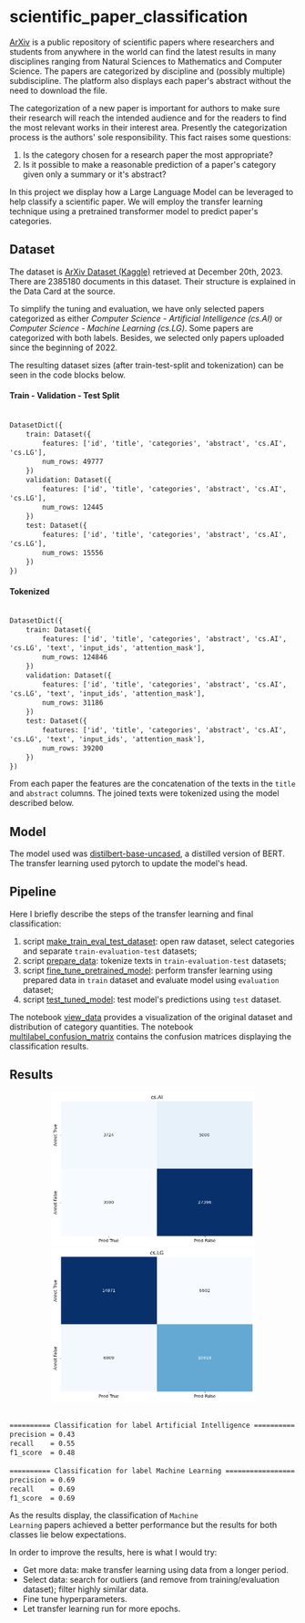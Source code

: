 # scientific_paper_classification

<a href="https://arxiv.org/">ArXiv</a> is a public repository of scientific papers where researchers and students from anywhere in the world can find the latest results in many disciplines ranging from Natural Sciences to Mathematics and Computer Science. The papers are categorized by discipline and (possibly multiple) subdiscipline. The platform also displays each paper's abstract without the need to download the file.

The categorization of a new paper is important for authors to make sure their research will reach the intended audience and for the readers to find the most relevant works in their interest area. Presently the categorization process is the authors' sole responsibility. This fact raises some questions:
<ol>
    <li>Is the category chosen for a research paper the most appropriate?</li>
    <li>Is it possible to make a reasonable prediction of a paper's category given only a summary or it's abstract?</li>
</ol>

In this project we display how a Large Language Model can be leveraged to help classify a scientific paper. We will employ the transfer learning technique using a pretrained transformer model to predict paper's categories.


## Dataset

The dataset is <a href="https://www.kaggle.com/datasets/Cornell-University/arxiv">ArXiv Dataset (Kaggle)</a> retrieved at December 20th, 2023. There are 2385180 documents in this dataset. Their structure is explained in the Data Card at the source.

To simplify the tuning and evaluation, we have only selected papers categorized as either <em>Computer Science - Artificial Intelligence (cs.AI)</em> or <em>Computer Science - Machine Learning (cs.LG)</em>. Some papers are categorized with both labels. Besides, we selected only papers uploaded since the beginning of 2022.

The resulting dataset sizes (after train-test-split and tokenization) can be seen in the code blocks below.

#### Train - Validation - Test Split

<pre><code>
DatasetDict({
    train: Dataset({
        features: ['id', 'title', 'categories', 'abstract', 'cs.AI', 'cs.LG'],
        num_rows: 49777
    })
    validation: Dataset({
        features: ['id', 'title', 'categories', 'abstract', 'cs.AI', 'cs.LG'],
        num_rows: 12445
    })
    test: Dataset({
        features: ['id', 'title', 'categories', 'abstract', 'cs.AI', 'cs.LG'],
        num_rows: 15556
    })
})
</code></pre>

#### Tokenized

<pre><code>
DatasetDict({
    train: Dataset({
        features: ['id', 'title', 'categories', 'abstract', 'cs.AI', 'cs.LG', 'text', 'input_ids', 'attention_mask'],
        num_rows: 124846
    })
    validation: Dataset({
        features: ['id', 'title', 'categories', 'abstract', 'cs.AI', 'cs.LG', 'text', 'input_ids', 'attention_mask'],
        num_rows: 31186
    })
    test: Dataset({
        features: ['id', 'title', 'categories', 'abstract', 'cs.AI', 'cs.LG', 'text', 'input_ids', 'attention_mask'],
        num_rows: 39200
    })
})
</code></pre>

From each paper the features are the concatenation of the texts in the <code>title</code> and <code>abstract</code> columns. The joined texts were tokenized using the model described below.


## Model

The model used was <a href="https://huggingface.co/distilbert-base-uncased">distilbert-base-uncased</a>, a distilled version of BERT. The transfer learning used pytorch to update the model's head.


## Pipeline

Here I briefly describe the steps of the transfer learning and final classification:

<ol>
    <li>script <a href="https://github.com/MarcosBrum/scientific_paper_classification/blob/main/source/make_train_eval_test_dataset.py">make_train_eval_test_dataset</a>: open raw dataset, select categories and separate <code>train-evaluation-test</code> datasets;</li>
    <li>script <a href="https://github.com/MarcosBrum/scientific_paper_classification/blob/main/source/prepare_data.py">prepare_data</a>: tokenize texts in <code>train-evaluation-test</code> datasets;</li>
    <li>script <a href="https://github.com/MarcosBrum/scientific_paper_classification/blob/main/source/fine_tune_pretrained_model.py">fine_tune_pretrained_model</a>: perform transfer learning using prepared data in <code>train</code> dataset and evaluate model using <code>evaluation</code> dataset;</li>
    <li>script <a href="https://github.com/MarcosBrum/scientific_paper_classification/blob/main/source/test_tuned_model.py">test_tuned_model</a>: test model's predictions using <code>test</code> dataset.</li>
</ol>

The notebook <a href="https://github.com/MarcosBrum/scientific_paper_classification/blob/main/notebooks/view_data.ipynb">view_data</a> provides a visualization of the original dataset and distribution of category quantities. The notebook <a href="https://github.com/MarcosBrum/scientific_paper_classification/blob/main/notebooks/multilabel_confusion_matrix.ipynb">multilabel_confusion_matrix</a> contains the confusion matrices displaying the classification results.


## Results

<p align="center">
    <img src="https://github.com/MarcosBrum/scientific_paper_classification/blob/main/confusion_matrices/cs_ai_confusion_matrix.png" height="270" width="360" hspace="10" title="Confusion matrix for Artificial Intelligence category"/>
    <img src="https://github.com/MarcosBrum/scientific_paper_classification/blob/main/confusion_matrices/cs_lg_confusion_matrix.png" height="270" width="360" hspace="10" title="Confusion matrix for Machine Learning category"/>
</p>

<pre><code>
========== Classification for label Artificial Intelligence ==========
precision = 0.43
recall    = 0.55
f1_score  = 0.48

========== Classification for label Machine Learning =================
precision = 0.69
recall    = 0.69
f1_score  = 0.69
</code></pre>

As the results display, the classification of <code>Machine Learning</code> papers achieved a better performance but the results for both classes lie below expectations.

In order to improve the results, here is what I would try:

<ul>
    <li>Get more data: make transfer learning using data from a longer period.</li>
    <li>Select data: search for outliers (and remove from training/evaluation dataset); filter highly similar data.</li>
    <li>Fine tune hyperparameters.</li>
    <li>Let transfer learning run for more epochs.</li>
</ul>
